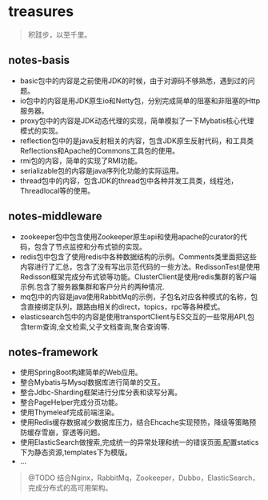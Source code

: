 # treasures
> 积跬步，以至千里。
## notes-basis
  * basic包中的内容是之前使用JDK的时候，由于对源码不够熟悉，遇到过的问题。
  * io包中的内容是用JDK原生io和Netty包，分别完成简单的阻塞和非阻塞的Http服务器。
  * proxy包中的内容是JDK动态代理的实现，简单模拟了一下Mybatis核心代理模式的实现。
  * reflection包中的是java反射相关的内容，包含JDK原生反射代码，和工具类Reflections和Apache的Commons工具包的使用。
  * rmi包的内容，简单的实现了RMI功能。
  * serializable包的内容是java序列化功能的实际运用。
  * thread包中的内容，包含JDK的thread包中各种并发工具类，线程池，Threadlocal等的使用。
  
## notes-middleware
 * zookeeper包中包含使用Zookeeper原生api和使用apache的curator的代码，包含了节点监控和分布式锁的实现。
 * redis包中包含了使用redis中各种数据结构的示例。Comments类里面把这些内容进行了汇总，包含了没有写出示范代码的一些方法。RedissonTest是使用Redisson框架完成分布式锁等功能。ClusterClient是使用redis集群的客户端示例.包含了服务器集群和客户分片的两种情况.
 * mq包中的内容是java使用RabbitMq的示例，子包名对应各种模式的名称，包含直接绑定队列，跟路由相关的direct，topics，rpc等各种模式。
 * elasticsearch包中的内容是使用transportClient与ES交互的一些常用API,包含term查询,全文检索,父子文档查询,聚合查询等.
  
## notes-framework
  * 使用SpringBoot构建简单的Web应用。
  * 整合Mybatis与Mysql数据库进行简单的交互。
  * 整合Jdbc-Sharding框架进行分库分表和读写分离。
  * 整合PageHelper完成分页功能。
  * 使用Thymeleaf完成前端渲染。
  * 使用Redis缓存数据减少数据库压力，结合Ehcache实现预热，降级等策略预防缓存雪崩，穿透等问题。
  * 使用ElasticSearch做搜索,完成统一的异常处理和统一的错误页面,配置statics下为静态资源,templates下为模版。
  * ...
  > @TODO 结合Nginx，RabbitMq，Zookeeper，Dubbo，ElasticSearch，完成分布式的高可用架构。


